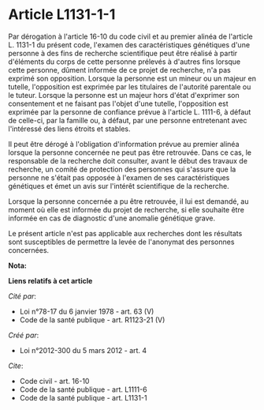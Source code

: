 # Article L1131-1-1

Par dérogation à l'article 16-10 du code civil et au premier alinéa de l'article L. 1131-1 du présent code, l'examen des
caractéristiques génétiques d'une personne à des fins de recherche scientifique peut être réalisé à partir d'éléments du
corps de cette personne prélevés à d'autres fins lorsque cette personne, dûment informée de ce projet de recherche, n'a pas
exprimé son opposition. Lorsque la personne est un mineur ou un majeur en tutelle, l'opposition est exprimée par les
titulaires de l'autorité parentale ou le tuteur. Lorsque la personne est un majeur hors d'état d'exprimer son consentement et
ne faisant pas l'objet d'une tutelle, l'opposition est exprimée par la personne de confiance prévue à l'article L. 1111-6, à
défaut de celle-ci, par la famille ou, à défaut, par une personne entretenant avec l'intéressé des liens étroits et stables. 

Il peut être dérogé à l'obligation d'information prévue au premier alinéa lorsque la personne concernée ne peut pas être
retrouvée. Dans ce cas, le responsable de la recherche doit consulter, avant le début des travaux de recherche, un comité de
protection des personnes qui s'assure que la personne ne s'était pas opposée à l'examen de ses caractéristiques génétiques et
émet un avis sur l'intérêt scientifique de la recherche. 

Lorsque la personne concernée a pu être retrouvée, il lui est demandé, au moment où elle est informée du projet de recherche,
si elle souhaite être informée en cas de diagnostic d'une anomalie génétique grave. 

Le présent article n'est pas applicable aux recherches dont les résultats sont susceptibles de permettre la levée de
l'anonymat des personnes concernées.

**Nota:**



**Liens relatifs à cet article**

_Cité par_:

  - Loi n°78-17 du 6 janvier 1978 - art. 63 (V)
  - Code de la santé publique - art. R1123-21 (V)

_Créé par_:

  - Loi n°2012-300 du 5 mars 2012 - art. 4

_Cite_:

  - Code civil - art. 16-10
  - Code de la santé publique - art. L1111-6
  - Code de la santé publique - art. L1131-1
